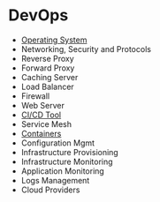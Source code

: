 # DevOps

- [Operating System](OperatingSystem/linux.md)
- Networking, Security and Protocols
- Reverse Proxy
- Forward Proxy
- Caching Server
- Load Balancer
- Firewall
- Web Server
- [CI/CD Tool](cicd/cicd.md)
- Service Mesh
- [Containers](Containers/docker.md)
- Configuration Mgmt
- Infrastructure Provisioning
- Infrastructure Monitoring
- Application Monitoring
- Logs Management
- Cloud Providers